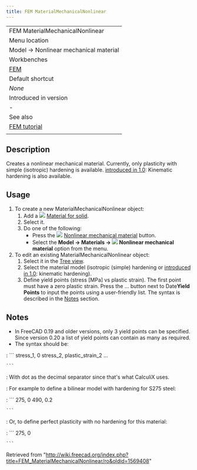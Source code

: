 ```yaml
---
title: FEM MaterialMechanicalNonlinear
---
```


|                                              |
| -------------------------------------------- |
| FEM MaterialMechanicalNonlinear              |
| Menu location                                |
| Model → Nonlinear mechanical material        |
| Workbenches                                  |
| [FEM](/FEM_Workbench "FEM Workbench")        |
| Default shortcut                             |
| _None_                                       |
| Introduced in version                        |
| -                                            |
| See also                                     |
| [FEM tutorial](/FEM_tutorial "FEM tutorial") |
|                                              |

## Description

Creates a nonlinear mechanical material. Currently, only plasticity with simple (isotropic) hardening is available. [introduced in 1.0](/Release_notes_1.0 "Release notes 1.0"): Kinematic hardening is also available.

## Usage

1. To create a new MaterialMechanicalNonlinear object:
   1. Add a ![](/images/FEM_MaterialSolid.svg) [Material for solid](/FEM_MaterialSolid "FEM MaterialSolid").
   2. Select it.
   3. Do one of the following:
      - Press the ![](/images/FEM_MaterialMechanicalNonlinear.svg) [Nonlinear mechanical material](/FEM_MaterialMechanicalNonlinear "FEM MaterialMechanicalNonlinear") button.
      - Select the **Model → Materials → ![](/images/FEM_MaterialMechanicalNonlinear.svg) Nonlinear mechanical material‏‎** option from the menu.
2. To edit an existing MaterialMechanicalNonlinear object:
   1. Select it in the [Tree view](/Tree_view "Tree view").
   2. Select the material model (isotropic (simple) hardening or [introduced in 1.0](/Release_notes_1.0 "Release notes 1.0"): kinematic hardening).
   3. Define yield points (stress [MPa] vs plastic strain). The first point must have a zero plastic strain. Press the ... button next to Date**Yield Points** to input the points using a user-friendly list. The syntax is described in the [Notes](#Notes) section.

## Notes

- In FreeCAD 0.19 and older versions, only 3 yield points can be specified. Since version 0.20 a list of yield points can contain as many as required.
- The syntax should be:

: ```
stress_1, 0
stress_2, plastic_strain_2
...

    ```

: With dot as the decimal separator since that's what CalculiX uses.

: For example to define a bilinear model with hardening for S275 steel:

: ```
275, 0
490, 0.2

    ```

: Or, to define perfect plasticity with no hardening for this material:

: ```
275, 0

    ```

Retrieved from "<http://wiki.freecad.org/index.php?title=FEM_MaterialMechanicalNonlinear/ro&oldid=1569408>"
